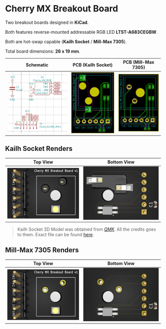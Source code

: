 # Cherry MX Breakout Board

Two breakout boards designed in **KiCad**. 

Both features reverse-mounted addressable RGB LED **LTST-A683CEGBW**. 

Both are hot-swap capable (**Kailh Socket** / **Mill-Max 7305**).

Total board dimensions: **26 x 19 mm**.

| Schematic | PCB (Kailh Socket) | PCB (Mill-Max 7305) |
|---|---|---|
| ![](https://raw.githubusercontent.com/sszczep/Cherry-MX-Breakout-Board/master/images/Schematic.jpg) | ![](https://raw.githubusercontent.com/sszczep/Cherry-MX-Breakout-Board/master/images/Kailh%20Socket%20PCB.jpg) | ![](https://raw.githubusercontent.com/sszczep/Cherry-MX-Breakout-Board/master/images/Mill-Max%207305%20PCB.jpg) |

## Kailh Socket Renders

| Top View | Bottom View |
|---|---|
| ![](https://raw.githubusercontent.com/sszczep/Cherry-MX-Breakout-Board/master/images/Kailh%20Socket%20Top%20View.jpg) | ![](https://raw.githubusercontent.com/sszczep/Cherry-MX-Breakout-Board/master/images/Kailh%20Socket%20Bottom%20View.jpg) |

> Kailh Socket 3D Model was obtained from [*QMK*](https://github.com/qmk). All the credits goes to them. Exact file can be found [here](https://github.com/qmk/qmk_hardware/blob/master/components/kailh_socket_mx.stp).

## Mill-Max 7305 Renders

| Top View | Bottom View |
|---|---|
| ![](https://raw.githubusercontent.com/sszczep/Cherry-MX-Breakout-Board/master/images/Mill-Max%207305%20Top%20View.jpg) | ![](https://raw.githubusercontent.com/sszczep/Cherry-MX-Breakout-Board/master/images/Mill-Max%207305%20Bottom%20View.jpg) |

